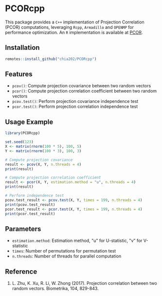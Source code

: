 # PCORcpp

This package provides a `C++` implementation of Projection Correlation (PCOR) computations, leveraging `Rcpp`, `Armadillo` and `OPENMP` for performance optimization. An `R` implementation is available at [PCOR](https://github.com/Yilin-Zhang10/PCOR).

## Installation

```r
remotes::install_github("chia202/PCORcpp")
```

## Features

- `pcov()`: Compute projection covariance between two random vectors
- `pcor()`: Compute projection correlation coefficient between two random vectors  
- `pcov.test()`: Perform projection covariance independence test
- `pcor.test()`: Perform projection correlation independence test

## Usage Example

```r
library(PCORcpp)

set.seed(123)
X <- matrix(rnorm(100 * 5), 100, 5)
Y <- matrix(rnorm(100 * 3), 100, 3)

# Compute projection covariance
result <- pcov(X, Y, n.threads = 4)
print(result)

# Compute projection correlation coefficient
result <- pcor(X, Y, estimation.method = "u", n.threads = 4)
print(result)

# Perform independence test
pcov.test_result <- pcov.test(X, Y, times = 199, n.threads = 4)
print(pcov.test_result)
pcor.test_result <- pcor.test(X, Y, times = 199, n.threads = 4)
print(pcor.test_result)
```

## Parameters

- `estimation.method`: Estimation method, "u" for U-statistic, "v" for V-statistic
- `times`: Number of permutations for permutation test
- `n.threads`: Number of threads for parallel computation

## Reference

1. L. Zhu, K. Xu, R. Li, W. Zhong (2017). Projection correlation between two random vectors. Biometrika, 104, 829-843.
